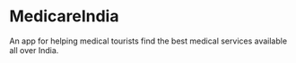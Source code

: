 # MedicareIndia
An app for helping medical tourists find the best medical services available all over India.
<br/>

